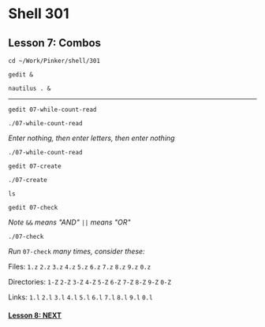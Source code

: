# Shell 301
## Lesson 7: Combos

`cd ~/Work/Pinker/shell/301`

`gedit &`

`nautilus . &`
___

`gedit 07-while-count-read`

`./07-while-count-read`

*Enter nothing, then enter letters, then enter nothing*

`./07-while-count-read`

`gedit 07-create`

`./07-create`

`ls`

`gedit 07-check`

*Note* `&&` *means "AND"* `||` *means "OR"*

`./07-check`

*Run* `07-check` *many times, consider these:*

Files: `1.z` `2.z` `3.z` `4.z` `5.z` `6.z` `7.z` `8.z` `9.z` `0.z`

Directories: `1-Z` `2-Z` `3-Z` `4-Z` `5-Z` `6-Z` `7-Z` `8-Z` `9-Z` `0-Z`

Links: `1.l` `2.l` `3.l` `4.l` `5.l` `6.l` `7.l` `8.l` `9.l` `0.l`

#### [Lesson 8: NEXT](https://github.com/inkVerb/pinker/blob/master/301-shell/Lesson-08.md)
